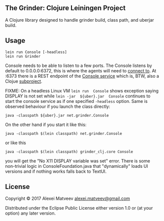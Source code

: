 ## The Grinder: Clojure Leiningen Project

A Clojure library designed to handle grinder build, class path, and
uberjar build.

## Usage

    lein run Console [-headless]
    lein run Grinder

Console needs to be able to listen to a few ports. The Console listens
by default to 0.0.0.0:6372, this is where the agents will need to
[connect
to](http://grinder.sourceforge.net/g3/getting-started.html). At :6373
there is a REST endpoint of the [Console
service](http://grinder.sourceforge.net/g3/console-service.html) which
is, BTW, also a Clojue [subproject](../grinder-console-service).

FIXME:  On a  headless Linux  VM  `lein run  Console` shows  exception
saying  DISPLAY  is not  set  while  `lein -jar  ${uber}.jar  Console`
continues to start the console service as if one specified `-headless`
option. Same is observed behaviour if you launch the class directly:

    java -classpath ${uber}.jar net.grinder.Console

On the other hand if you start it like this:

    java -classpath $(lein classpath) net.grinder.Console

or like this

    java -classpath $(lein classpath) grinder_clj.core Console

you will  get the "No X11  DISPLAY variable was set"  error.  There is
some  non-trivial logic  in ConsoleFoundation.java  that "dynamically"
loads UI versions and if nothing works falls back to TextUI.

## License

Copyright © 2017 Alexei Matveev <alexei.matveev@gmail.com>

Distributed under the Eclipse Public License either version 1.0 or (at
your option) any later version.
